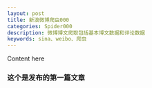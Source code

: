 ```yaml
---
layout: post
title: 新浪微博爬虫000
categories: Spider000
description: 微博博文爬取包括基本博文数据和评论数据
keywords: sina、weibo、爬虫
---
```


Content here

### 这个是发布的第一篇文章

